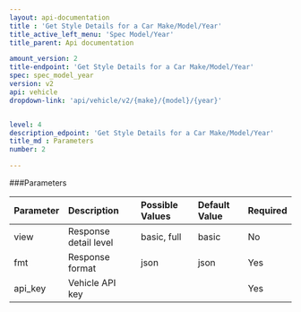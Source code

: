 ```yaml
---
layout: api-documentation
title : 'Get Style Details for a Car Make/Model/Year'
title_active_left_menu: 'Spec Model/Year'
title_parent: Api documentation

amount_version: 2
title-endpoint: 'Get Style Details for a Car Make/Model/Year'
spec: spec_model_year
version: v2
api: vehicle
dropdown-link: 'api/vehicle/v2/{make}/{model}/{year}'


level: 4
description_edpoint: 'Get Style Details for a Car Make/Model/Year'
title_md : Parameters
number: 2

---
```


###Parameters

| Parameter  	| Description                | Possible Values   | Default Value | Required |
|:--------------|:---------------------------|:----------------- |:------------- |:-------- |
| view			| Response detail level      | basic, full       | basic         | No       |
| fmt			| Response format            | json              | json          | Yes      |
| api_key    	| Vehicle API key            |                   |               | Yes      |